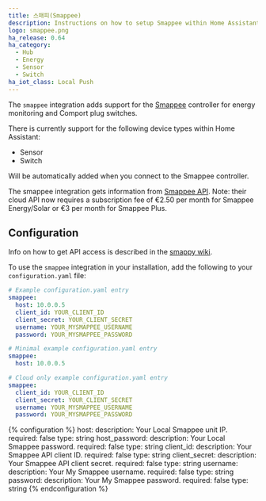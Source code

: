 ```yaml
---
title: 스매피(Smappee)
description: Instructions on how to setup Smappee within Home Assistant.
logo: smappee.png
ha_release: 0.64
ha_category:
  - Hub
  - Energy
  - Sensor
  - Switch
ha_iot_class: Local Push
---
```


The `smappee` integration adds support for the [Smappee](https://www.smappee.com/) controller for energy monitoring and Comport plug switches.

There is currently support for the following device types within Home Assistant:

- Sensor
- Switch

Will be automatically added when you connect to the Smappee controller.

The smappee integration gets information from [Smappee API](https://smappee.atlassian.net/wiki/spaces/DEVAPI/overview). Note: their cloud API now requires a subscription fee of €2.50 per month for Smappee Energy/Solar or €3 per month for Smappee Plus.

## Configuration

Info on how to get API access is described in the [smappy wiki](https://github.com/EnergieID/smappy/wiki).

To use the `smappee` integration in your installation, add the following to your `configuration.yaml` file:

```yaml
# Example configuration.yaml entry
smappee:
  host: 10.0.0.5
  client_id: YOUR_CLIENT_ID
  client_secret: YOUR_CLIENT_SECRET
  username: YOUR_MYSMAPPEE_USERNAME
  password: YOUR_MYSMAPPEE_PASSWORD
```

```yaml
# Minimal example configuration.yaml entry
smappee:
  host: 10.0.0.5
```

```yaml
# Cloud only example configuration.yaml entry
smappee:
  client_id: YOUR_CLIENT_ID
  client_secret: YOUR_CLIENT_SECRET
  username: YOUR_MYSMAPPEE_USERNAME
  password: YOUR_MYSMAPPEE_PASSWORD
```

{% configuration %}
host:
  description: Your Local Smappee unit IP.
  required: false
  type: string
host_password:
  description: Your Local Smappee password.
  required: false
  type: string
client_id:
  description: Your Smappee API client ID.
  required: false
  type: string
client_secret:
  description: Your Smappee API client secret.
  required: false
  type: string
username:
  description: Your My Smappee username.
  required: false
  type: string
password:
  description: Your My Smappee password.
  required: false
  type: string
{% endconfiguration %}
